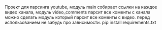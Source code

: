 Проект для парсинга youtube, модуль main собирает ссылки на 
каждое видео канала, модуль video_comments парсит все коменты с канала
можно сделать модуль который парсит все коменты с видео.
перед использованием не забудь про зависимости.
pip install requirements.txt